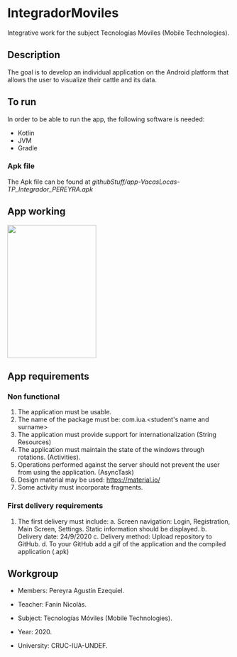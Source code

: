 # IntegradorMoviles
Integrative work for the subject Tecnologías Móviles (Mobile Technologies).

## Description
The goal is to develop an individual application on the Android platform that allows the user to visualize their cattle and its data.

## To run
In order to be able to run the app, the following software is needed:
* Kotlin
* JVM
* Gradle

### Apk file
The Apk file can be found at *githubStuff/app-VacasLocas-TP_Integrador_PEREYRA.apk*

## App working
<img src="githubStuff/media/appSample.gif" width="200" height="300"/>

## App requirements

### Non functional
1. The application must be usable.
2. The name of the package must be: com.iua.<student's name and surname>
3. The application must provide support for internationalization (String Resources)
4. The application must maintain the state of the windows through rotations.
(Activities).
5. Operations performed against the server should not prevent the user from using the application. (AsyncTask)
6. Design material may be used: https://material.io/
7. Some activity must incorporate fragments.

### First delivery requirements
1. The first delivery must include:
a. Screen navigation: Login, Registration, Main Screen, Settings. Static information should be displayed.
b. Delivery date: 24/9/2020
c. Delivery method: Upload repository to GitHub.
d. To your GitHub add a gif of the application and the compiled application (.apk)

## Workgroup
* Members: Pereyra Agustín Ezequiel.

* Teacher: Fanin Nicolás.

* Subject: Tecnologías Móviles (Mobile Technologies).

* Year: 2020.

* University: CRUC-IUA-UNDEF.
